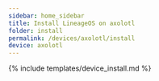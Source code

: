 ```yaml
---
sidebar: home_sidebar
title: Install LineageOS on axolotl
folder: install
permalink: /devices/axolotl/install
device: axolotl
---
```

{% include templates/device_install.md %}
